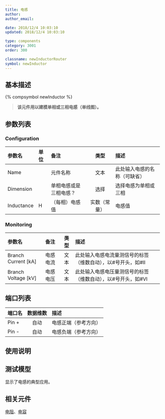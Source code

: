 ```yaml
---
title: 电感
author: 
author_email:

date: 2018/12/4 10:03:10
updated: 2018/12/4 10:03:10

type: components
category: 3001
order: 300

classname: newInductorRouter
symbol: newInductor
---
```

## 基本描述
{% compsymbol newInductor %}

> **该元件用以建模单相或三相电感（单线图）。**

## 参数列表
### Configuration
| 参数名 | 单位 | 备注 | 类型 | 描述 |
| :--- | :--- | :--- | :--: | :--- |
| Name |  | 元件名称 | 文本 | 此处输入电感的名称（可缺省） |
| Dimension |  | 单相电感或是三相电感？ | 选择 | 选择电感为单相或三相 |
| Inductance | H | （每相）电感值 | 实数（常量） | 电感值 |

### Monitoring
| 参数名 | 备注 | 类型 | 描述 |
| :--- | :--- | :--: | :--- |
| Branch Current \[kA\] | 电感电流 | 文本 | 此处输入电感电流量测信号的标签（维数自动），以#号开头，如#Il |
| Branch Voltage \[kV\] | 电感电压 | 文本 | 此处输入电感电压量测信号的标签（维数自动），以#号开头，如#Vl |


## 端口列表

| 端口名 | 数据维数 | 描述 |
| :--- | :--:  | :--- |
| Pin + | 自动 |电感正端（参考方向）|                   
| Pin - | 自动 |电感负端（参考方向）|                   

## 使用说明


## 测试模型
[<test name>](<test link>)显示了电感的典型应用。

## 相关元件

[电阻](/components/compnewResistorRouter.html)、[电容](/components/compnewCapacitorRouter.html)
